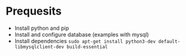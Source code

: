 # Prequesits

* Install python and pip
* Install and configure database (examples with mysql)
* Install dependencies `sudo apt-get install python3-dev default-libmysqlclient-dev build-essential`
